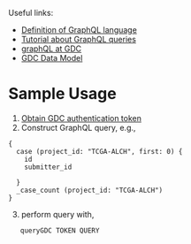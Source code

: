 Useful links:

* [Definition of GraphQL language](http://facebook.github.io/graphql/October2016/#sec-Overview)
* [Tutorial about GraphQL queries](http://graphql.org/learn/queries/)
* [graphQL at GDC](https://docs.gdc.cancer.gov/API/Users_Guide/Submission/#querying-submitted-data-using-graphql)
* [GDC Data Model](https://gdc.cancer.gov/developers/gdc-data-model/gdc-data-model-components)

# Sample Usage

1. [Obtain GDC authentication token](https://docs.gdc.cancer.gov/Data_Submission_Portal/Users_Guide/Authentication/)
2. Construct GraphQL query, e.g.,

```
{
  case (project_id: "TCGA-ALCH", first: 0) {
    id
    submitter_id

  }
  _case_count (project_id: "TCGA-ALCH")
}
```

3. perform query with,

```
   queryGDC TOKEN QUERY
```
 

